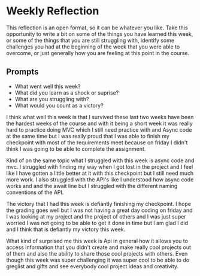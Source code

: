 # Weekly Reflection
This reflection is an open format, so it can be whatever you like. Take this opportunity to write a bit on some of the things you have learned this week, or some of the things that you are still struggling with, identify some challenges you had at the beginning of the week that you were able to overcome, or just generally how you are feeling at this point in the course.

## Prompts
- What went well this week?
- What did you learn as a shock or suprise?
- What are you struggling with?
- What would you count as a victory?



I think what well this week is that I survived these last two weeks have been the hardest weeks of the course and with it being a short week it was really hard to practice doing MVC which I still need practice with and Async code at the same time but I was really proud that I was able to finish my checkpoint with most of the requirements meet because on friday I didn't think I was going to be able to complete the assignment. 


Kind of on the same topic what I struggled with this week is async code and mvc. I struggled with finding my way when I got lost in the project and I feel like I have gotten a little better at it with this checkpoint but I still need much more work. I also struggled with the API's like I understood how async code works and and the await line but I struggled with the different naming conventions of the API.


The victory that I had this week is defiantly finishing my checkpoint. I hope the grading goes well but I was not having a great day coding on friday and I was looking at my project and the project of others and I was just super worried I was not going to be able to get it done in time but I am glad I did and I think that is defiantly my victory this week.


What kind of surprised me this week is Api in general how it allows you to access information that you didn't create and make really cool projects out of them and also the ability to share those cool projects with others. Even though this week was super challenging it was super cool to be able to do greglist and gifts and see everybody cool project ideas and creativity.